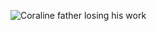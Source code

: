![Coraline father losing his work](https://media.giphy.com/media/TzRxjXf0AOx626owJz/giphy-downsized.gif)

<!-- [![Top Langs](https://github-readme-stats.vercel.app/api/top-langs/?username=thzoid&layout=compact&theme=dark&show_icons=true)](https://github.com/anuraghazra/github-readme-stats) -->
<!--
**thzoid/thzoid** is a ✨ _special_ ✨ repository because its `README.md` (this file) appears on your GitHub profile.

Here are some ideas to get you started:

- 🔭 I’m currently working on ...
- 🌱 I’m currently learning ...
- 👯 I’m looking to collaborate on ...
- 🤔 I’m looking for help with ...
- 💬 Ask me about ...
- 📫 How to reach me: ...
- 😄 Pronouns: ...
- ⚡ Fun fact: ...
-->
